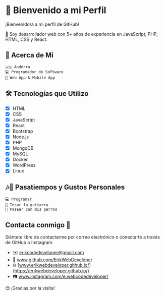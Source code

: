 # 👋 Bienvenido a mi Perfil

¡Bienvenido/a a mi perfil de GitHub!

👋 Soy desarrollador web con 5+ años de experiencia en JavaScript, PHP, HTML, CSS y React. 

## 🚀 Acerca de Mí

    🇦🇩 Andorra    
    💻 Programador de Software
    🎨 Web App & Mobile App 


## 🛠️ Tecnologías que Utilizo

- [x] HTML
- [x] CSS
- [x] JavaScript
- [x] React
- [x] Bootstrap
- [x] Node.js
- [x] PHP
- [x] MongoDB
- [x] MySQL
- [x] Docker
- [x] WordPress
- [x] Linux

## 🎶🎸 Pasatiempos y Gustos Personales

    💻 Programar
    🎸 Tocar la guitarra
    🐾 Pasear con mis perros

## Contacta conmigo 🤝

Siéntete libre de contactarme por correo electrónico o conectarte a través de GitHub o Instagram.

- ✉️ erikcodedeveloper@gmail.com
- 🐙 www.github.com/ErikWebDeveloper
- 🌐 [www.erikwebdeveloper.github.io/](https://erikwebdeveloper.github.io/)
- 📷 www.instagram.com/e.webcodedeveloper/

😊 ¡Gracias por la visita! 
